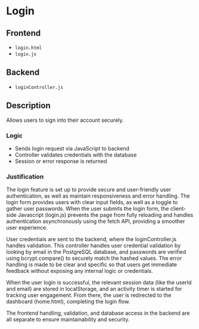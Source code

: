 # Login

## Frontend
- `login.html`
- `login.js`

## Backend
- `loginController.js`

## Description
Allows users to sign into their account securely.

### Logic
- Sends login request via JavaScript to backend
- Controller validates credentials with the database
- Session or error response is returned

### Justification
The login feature is set up to provide secure and user-friendly user authentication, as well as maintain responsiveness and error handling. The login form provides users with clear input fields, as well as a toggle to gather user passwords. When the user submits the login form, the client-side Javascript (login.js) prevents the page from fully reloading and handles authentication asynchronously using the fetch API, providing a smoother user experience.

User credentials are sent to the backend, where the loginController.js handles validation. This controller handles user credential validation by looking by email in the PostgreSQL database, and passwords are verified using bcrypt.compare() to securely match the hashed values. The error handling is made to be clear and specific so that users get immediate feedback without exposing any internal logic or credentials.

When the user login is successful, the relevant session data (like the userId and email) are stored in localStorage, and an activity timer is started for tracking user engagement. From there, the user is redirected to the dashboard (home.html), completing the login flow. 

The frontend handling, validation, and database access in the backend are all separate to ensure maintainability and security.